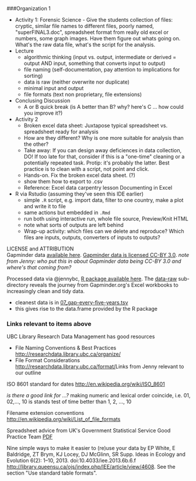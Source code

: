 ###Organization 1

- Activity 1:  Forensic Science - Give the students collection of files: cryptic, similar file names to different files, poorly named, "superFINAL3.doc", spreadsheet format from really old excel or numbers, some graph images. Have them figure out whats going on. What's the raw data file, what's the script for the analysis.
- Lecture 
    + algorithmic thinking (input vs. output, intermediate or derived = output AND input, something that converts input to output)
    + file naming (self-documentation, pay attention to implications for sorting)
    + data is raw (neither overwrite nor duplicate)
    + minimal input and output
    + file formats (text non proprietary, file extensions)
- Conclusing Discussion
    + A or B quick break (is A better than B? why? here's C ... how could you improve it?)
- Activity 2
    + Broken excel data sheet: Juxtapose typical spreadsheet vs. spreadsheet ready for analysis
    + How are they different? Why is one more suitable for analysis than the other?
    + Take away: If you can design away deficiences in data collection, DO! If too late for that, consider if this is a "one-time" cleaning or a potentially repeated task. Protip: it's probably the latter. Best practice is to clean with a script, not point and click.
    + Hands-on. Fix the broken excel data sheet. (?)
    + show them how to export to .csv
    + Reference: Excel data carpentry lesson Documenting in Excel 
- R via Rstudio (assuming they've seen this IDE earlier)
  + simple `.R` script, e.g. import data, filter to one country, make a plot and write it to file
  + same actions but embedded in `.Rmd`
  + run both using interactive run, whole file source, Preview/Knit HTML
  + note what sorts of outputs are left behind
  + Wrap-up activity: which files can we delete and reproduce? Which files are inputs, outputs, converters of inputs to outputs?

LICENSE and ATTRIBUTION    
Gapminder data [available here](http://www.gapminder.org/data/). [Gapminder data is licensed CC-BY 3.0](https://docs.google.com/document/pub?id=1POd-pBMc5vDXAmxrpGjPLaCSDSWuxX6FLQgq5DhlUhM#h.ul2gu2-uwathz). *note from Jenny: who put this in about Gapminder data being CC-BY 3.0 and where's that coming from?*

Processed data via @jennybc, [R package available here](https://github.com/jennybc/gapminder). The [data-raw](https://github.com/jennybc/gapminder/tree/master/data-raw) sub-directory reveals the journey from Gapminder.org's Excel workbooks to increasingly clean and tidy data.
  
  * cleanest data is in [07_gap-every-five-years.tsv](https://github.com/jennybc/gapminder/blob/master/data-raw/07_gap-every-five-years.tsv)
  * this gives rise to the data.frame provided by the R package

### Links relevant to items above

UBC Library Research Data Management has good resources
  * File Naming Conventions & Best Practices <http://researchdata.library.ubc.ca/organize/>
  * File Format Considerations <http://researchdata.library.ubc.ca/format/>Links from Jenny relevant to our outline

ISO 8601 standard for dates <http://en.wikipedia.org/wiki/ISO_8601>

*is there a good link for ...?* making numeric and lexical order coincide, i.e. 01, 02,..., 10 is stands test of time better than 1, 2, ..., 10

Filename extension conventions <http://en.wikipedia.org/wiki/List_of_file_formats>

Spreadsheet advice from UK's Government Statistical Service Good Practice Team [PDF](https://gss.civilservice.gov.uk/wp-content/uploads/2012/12/Releasing-statistics-in-spreadsheets-Good-practice-guidance.pdf)

Nine simple ways to make it easier to (re)use your data by EP White, E Baldridge, ZT Brym, KJ Locey, DJ McGlinn, SR Supp. Ideas in Ecology and Evolution 6(2): 1–10, 2013. doi:10.4033/iee.2013.6b.6.f <http://library.queensu.ca/ojs/index.php/IEE/article/view/4608>. See the section "Use standard table formats".
